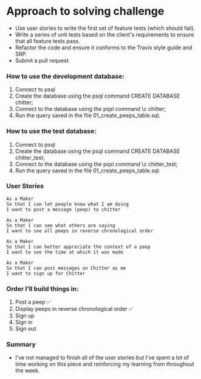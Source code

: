 Approach to solving challenge
======

- Use user stories to write the first set of feature tests (which should fail). 
- Write a series of unit tests based on the client's requirements to ensure that all feature tests pass. 
- Refactor the code and ensure it conforms to the Travis style guide and SRP. 
- Submit a pull request. 


### How to use the development database:
1. Connect to psql
2. Create the database using the psql command CREATE DATABASE chitter;
3. Connect to the database using the pqsl command \c chitter;
4. Run the query saved in the file 01_create_peeps_table.sql.


### How to use the test database:
1. Connect to psql
2. Create the database using the psql command CREATE DATABASE chitter_test;
3. Connect to the database using the pqsl command \c chitter_test;
4. Run the query saved in the file 01_create_peeps_table.sql.


### User Stories

```
As a Maker
So that I can let people know what I am doing  
I want to post a message (peep) to chitter
```

```
As a Maker
So that I can see what others are saying  
I want to see all peeps in reverse chronological order
```

```
As a Maker
So that I can better appreciate the context of a peep
I want to see the time at which it was made
```

```
As a Maker
So that I can post messages on Chitter as me
I want to sign up for Chitter
```

### Order I'll build things in:
1. Post a peep ✅
2. Display peeps in reverse chronological order ✅
3. Sign up
4. Sign in
5. Sign out


### Summary
- I've not managed to finish all of the user stories but I've spent a lot of time working on this piece and reinforcing my learning from throughout the week.